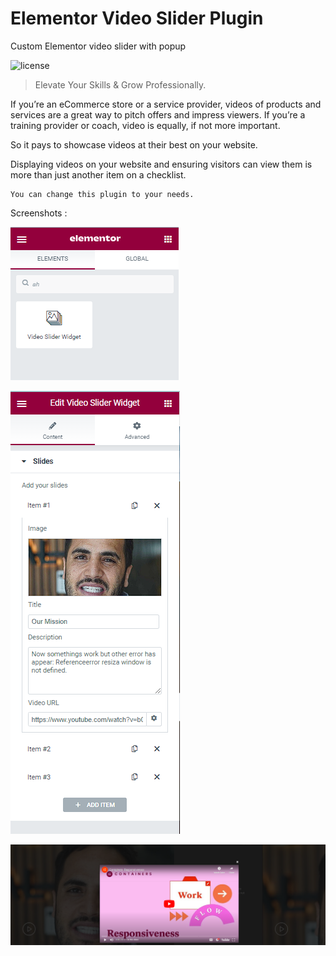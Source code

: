 # Elementor Video Slider Plugin
Custom Elementor video slider with popup

![license](https://img.shields.io/badge/license-GNU-blue.svg)

> Elevate Your Skills & Grow Professionally.

If you’re an eCommerce store or a service provider, videos of products and services are a great way to pitch offers and impress viewers. If you’re a training provider or coach, video is equally, if not more important.

So it pays to showcase videos at their best on your website.

Displaying videos on your website and ensuring visitors can view them is more than just another item on a checklist.

```
You can change this plugin to your needs.
```

Screenshots :

![](screens/001.png)

![](screens/002.png)

![](screens/003.png)


